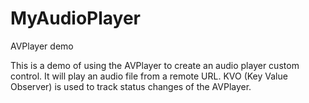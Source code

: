 # MyAudioPlayer
AVPlayer demo

This is a demo of using the AVPlayer to create an audio player custom control. It will play an audio file from a remote URL. KVO (Key Value Observer) is used to track status changes of the AVPlayer.
